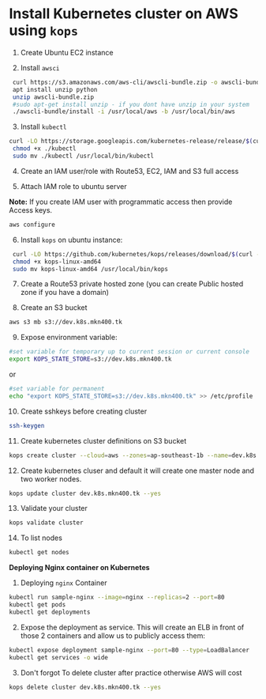 # Install Kubernetes cluster on AWS using `kops`

1. Create Ubuntu EC2 instance

2. Install `awsci`
~~~sh
 curl https://s3.amazonaws.com/aws-cli/awscli-bundle.zip -o awscli-bundle.zip
 apt install unzip python
 unzip awscli-bundle.zip
 #sudo apt-get install unzip - if you dont have unzip in your system
 ./awscli-bundle/install -i /usr/local/aws -b /usr/local/bin/aws
~~~
3. Install `kubectl`
~~~sh
curl -LO https://storage.googleapis.com/kubernetes-release/release/$(curl -s https://storage.googleapis.com/kubernetes-release/release/stable.txt)/bin/linux/amd64/kubectl
 chmod +x ./kubectl
 sudo mv ./kubectl /usr/local/bin/kubectl
~~~
4. Create an IAM user/role with Route53, EC2, IAM and S3 full access

5. Attach IAM role to ubuntu server

 **Note:** If you create IAM user with programmatic access then provide Access keys.
~~~sh
aws configure
~~~
6. Install `kops` on ubuntu instance:
~~~sh
 curl -LO https://github.com/kubernetes/kops/releases/download/$(curl -s https://api.github.com/repos/kubernetes/kops/releases/latest | grep tag_name | cut -d '"' -f 4)/kops-linux-amd64
 chmod +x kops-linux-amd64
 sudo mv kops-linux-amd64 /usr/local/bin/kops
~~~
7. Create a Route53 private hosted zone (you can create Public hosted zone if you have a domain)

8. Create an S3 bucket
~~~sh
aws s3 mb s3://dev.k8s.mkn400.tk
~~~
9. Expose environment variable:
~~~sh
#set variable for temporary up to current session or current console
export KOPS_STATE_STORE=s3://dev.k8s.mkn400.tk
~~~
or
~~~sh
#set variable for permanent
echo "export KOPS_STATE_STORE=s3://dev.k8s.mkn400.tk" >> /etc/profile
~~~
10. Create sshkeys before creating cluster
~~~sh
ssh-keygen
~~~
11. Create kubernetes cluster definitions on S3 bucket
~~~sh
kops create cluster --cloud=aws --zones=ap-southeast-1b --name=dev.k8s.mkn400.tk --dns-zone=mkn400.tk --dns private
~~~
12. Create kubernetes cluser and default it will create one master node and two worker nodes.
~~~sh
kops update cluster dev.k8s.mkn400.tk --yes
~~~
13. Validate your cluster
~~~sh
kops validate cluster
~~~
14. To list nodes
~~~sh
kubectl get nodes
~~~

**Deploying Nginx container on Kubernetes**
1. Deploying `nginx` Container
~~~sh
kubectl run sample-nginx --image=nginx --replicas=2 --port=80
kubectl get pods
kubectl get deployments
~~~
2. Expose the deployment as service. This will create an ELB in front of those 2 containers and allow us to publicly access them:
~~~sh
kubectl expose deployment sample-nginx --port=80 --type=LoadBalancer
kubectl get services -o wide
~~~
3. Don't forgot To delete cluster after practice otherwise AWS will cost
~~~sh
kops delete cluster dev.k8s.mkn400.tk --yes
~~~
